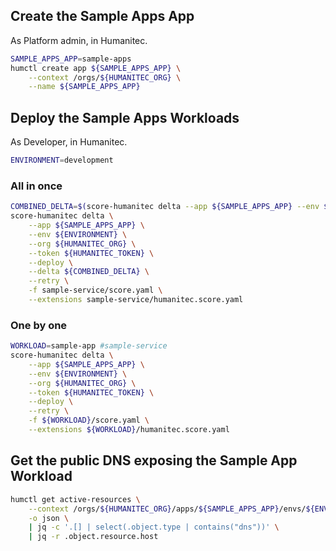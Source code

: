 ## Create the Sample Apps App

As Platform admin, in Humanitec.

```bash
SAMPLE_APPS_APP=sample-apps
humctl create app ${SAMPLE_APPS_APP} \
	--context /orgs/${HUMANITEC_ORG} \
	--name ${SAMPLE_APPS_APP}
```

## Deploy the Sample Apps Workloads

As Developer, in Humanitec.

```bash
ENVIRONMENT=development
```

### All in once

```bash
COMBINED_DELTA=$(score-humanitec delta --app ${SAMPLE_APPS_APP} --env ${ENVIRONMENT} --org ${HUMANITEC_ORG} --token ${HUMANITEC_TOKEN} --retry -f sample-app/score.yaml --extensions sample-app/humanitec.score.yaml | jq -r .id)
score-humanitec delta \
	--app ${SAMPLE_APPS_APP} \
	--env ${ENVIRONMENT} \
	--org ${HUMANITEC_ORG} \
	--token ${HUMANITEC_TOKEN} \
	--deploy \
	--delta ${COMBINED_DELTA} \
	--retry \
	-f sample-service/score.yaml \
	--extensions sample-service/humanitec.score.yaml
```

### One by one

```bash
WORKLOAD=sample-app #sample-service
score-humanitec delta \
	--app ${SAMPLE_APPS_APP} \
	--env ${ENVIRONMENT} \
	--org ${HUMANITEC_ORG} \
	--token ${HUMANITEC_TOKEN} \
	--deploy \
	--retry \
	-f ${WORKLOAD}/score.yaml \
	--extensions ${WORKLOAD}/humanitec.score.yaml
```

## Get the public DNS exposing the Sample App Workload

```bash
humctl get active-resources \
	--context /orgs/${HUMANITEC_ORG}/apps/${SAMPLE_APPS_APP}/envs/${ENVIRONMENT} \
	-o json \
	| jq -c '.[] | select(.object.type | contains("dns"))' \
	| jq -r .object.resource.host
```